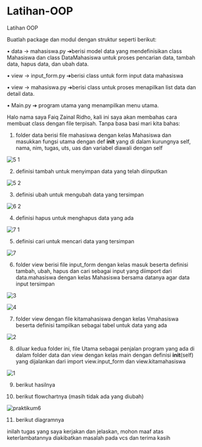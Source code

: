 # Latihan-OOP

Latihan OOP

Buatlah package dan modul dengan struktur seperti berikut:

• data -> mahasiswa.py ➔berisi model data yang mendefinisikan class Mahasiswa dan class DataMahasiswa untuk proses pencarian data, tambah data, hapus data, dan ubah data.

• view -> input_form.py ➔berisi class untuk form input data mahasiswa

• view -> mahasiswa.py ➔berisi class untuk proses menapilkan list data dan detail data.

• Main.py ➔ program utama yang menampilkan menu utama.

Halo nama saya Faiq Zainal Ridho, kali ini saya akan membahas cara membuat class dengan file terpisah. Tanpa basa basi mari kita bahas:

1. folder data berisi file mahasiswa dengan kelas Mahasiswa dan masukkan fungsi utama dengan def __init__ yang di dalam kurungnya self, nama, nim, tugas, uts, uas dan variabel diawali dengan self

![5 1](https://github.com/user-attachments/assets/f67ae20c-4b6c-465f-966c-1524a31937fd)

2. definisi tambah untuk menyimpan data yang telah diinputkan

![5 2](https://github.com/user-attachments/assets/81ab3e2f-e55f-48d2-978a-0b6e31bb303c)

3. definisi ubah untuk mengubah data yang tersimpan

![6 2](https://github.com/user-attachments/assets/e6d0ea39-a409-4adb-b19d-7da9c34dc9e2)

4. definisi hapus untuk menghapus data yang ada

![7 1](https://github.com/user-attachments/assets/59077013-ecbe-4908-898c-cdb622b7a0dc)

5. definisi cari untuk mencari data yang tersimpan

![7](https://github.com/user-attachments/assets/4ae2b10e-e7e9-42e5-882d-f556ac3d0fe5)

6. folder view berisi file input_form dengan kelas masuk beserta definisi tambah, ubah, hapus dan cari sebagai input yang diimport dari data.mahasiswa dengan kelas Mahasiswa bersama datanya agar data input tersimpan

![3](https://github.com/user-attachments/assets/a2dc27c5-50fb-425b-9277-ac07c9a0b1dc)

![4](https://github.com/user-attachments/assets/8a3446f4-2de8-42a1-ba43-baf13b7d0f6d)

7. folder view dengan file kitamahasiswa dengan kelas Vmahasiswa beserta definisi tampilkan sebagai tabel untuk data yang ada

![2](https://github.com/user-attachments/assets/a17e0740-ae21-4c7c-97f0-894c9cd637b6)

8. diluar kedua folder ini, file Utama sebagai penjalan program yang ada di dalam folder data dan view dengan kelas main dengan definisi __init__(self) yang dijalankan dari import view.input_form dan view.kitamahasiswa

![1](https://github.com/user-attachments/assets/c4522e01-935e-4548-81ad-0ae559da889b)

9. berikut hasilnya

10. berikut flowchartnya (masih tidak ada yang diubah)

![praktikum6](https://github.com/user-attachments/assets/5720e3d6-275b-4e09-89d6-dbc6a3dc3440)

11. berikut diagramnya

inilah tugas yang saya kerjakan dan jelaskan, mohon maaf atas keterlambatannya diakibatkan masalah pada vcs dan terima kasih
